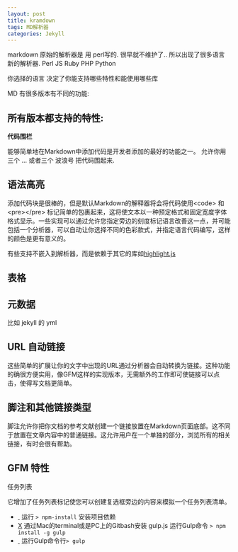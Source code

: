 ```yaml
---
layout: post
title: kramdown
tags: MD解析器
categories: Jekyll
---
```






markdown 原始的解析器是 用 perl写的. 很早就不维护了..
所以出现了很多语言新的解析器.
Perl
JS
Ruby
PHP
Python


你选择的语言 决定了你能支持哪些特性和能使用哪些库



MD 有很多版本有不同的功能:

## 所有版本都支持的特性:

**代码围栏**

能够简单地在Markdown中添加代码是开发者添加的最好的功能之一。
允许你用 三个 ...  或者三个 波浪号 把代码围起来.



## 语法高亮

添加代码块是很棒的，但是默认Markdown的解释器将会将代码使用\<code\> 和 \<pre\>\</pre\> 标记简单的包裹起来，这将使文本以一种预定格式和固定宽度字体格式显示。一些实现可以通过允许您指定旁边的刻度标记语言改善这一点，并可能包括一个分析器，可以自动让你选择不同的色彩款式，并指定语言代码编写，这样的颜色是更有意义的。



有些支持不嵌入到解析器，而是依赖于其它的库如[highlight.js]()



## 表格








## 元数据
比如 jekyll 的  yml 





## URL 自动链接
这些简单的扩展让你的文字中出现的URL通过分析器会自动转换为链接。这种功能的确很方便实用，像GFM这样的实现版本，无需额外的工作即可使链接可以点击，使得写文档更简单。




## 脚注和其他链接类型
脚注允许你把你文档的参考文献创建一个链接放置在Markdown页面底部。这不同于放置在文章内容中的普通链接。这允许用户在一个单独的部分，浏览所有的相关链接，有时会很有帮助。






## GFM 特性
任务列表

它增加了任务列表标记使您可以创建复选框旁边的内容来模拟一个任务列表清单。


- [ ]() 运行 `> npm-install` 安装项目依赖
- [X]() 通过Mac的terminal或是PC上的Gitbash安装 gulp.js 运行Gulp命令 `> npm install -g gulp` 
- [ ]() 运行Gulp命令行`> gulp` 






































